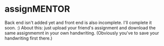 # assignMENTOR

Back end isn't added yet and front end is also incomplete. I'll complete it soon. :)
About this: just upload your friend's assignment and download the same assignmemnt in your own handwriting. (Obviously you've to save your handwriting first there.)
